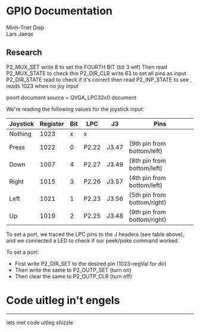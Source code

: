 GPIO Documentation
===============================================================================
Minh-Triet Diep  
Lars Jaeqx  

## Research

P2_MUX_SET write 8 to set the FOURTH BIT (bit 3 wtf)
Then read P2_MUX_STATE to check this
P2_DIR_CLR write 63 to set all pins as input
P2_DIR_STATE read to check if it's correct
then read P2_INP_STATE to see , reads 1023 when no joy input

poort document source = QVGA_LPC32x0 document

We're reading the following values for the joystick input:

|Joystick  |Register|Bit     |LPC        |J3   |Pins
-----------|--------|--------|-----------|-----|-------------------------
|Nothing   |1023    |x       |x          |     |
|Press     |1022    |0       |P2.22      |J3.47|(9th pin from bottom/left)
|Down      |1007    |4       |P2.27      |J3.49|(8th pin from bottom/left)
|Right     |1015    |3       |P2.26      |J3.57|(4th pin from bottom/left)
|Left      |1021    |1       |P2.23      |J3.56|(5th pin from bottom/right)
|Up        |1019    |2       |P2.25      |J3.48|(9th pin from bottom/right)

To set a port, we traced the LPC pins to the J headers (see table above),
and we connected a LED to check if our peek/poke command worked.

To set a port:  
* First write P2_DIR_SET to the desired pin (1023-regVal for dir)  
* Then write the same to P2_OUTP_SET (turn on)  
* Then clear the same to P2_OUTP_CLR (turn off)  

# Code uitleg in't engels
-------------------------------------------------------------------------------
iets met code uitleg shizzle
